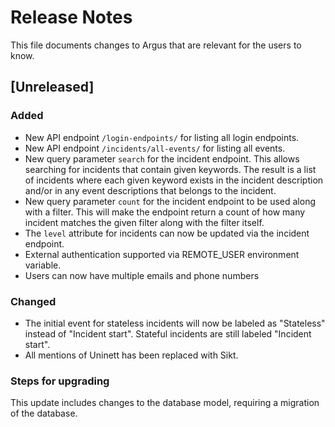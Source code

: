 # Release Notes
This file documents changes to Argus that are relevant for the users to know.

## [Unreleased]

### Added
- New API endpoint `/login-endpoints/` for listing all login endpoints.
- New API endpoint `/incidents/all-events/` for listing all events.
- New query parameter `search` for the incident endpoint.
This allows searching for incidents that contain given keywords.
The result is a list of incidents where each given keyword exists
in the incident description and/or in any event descriptions that belongs to the incident.
- New query parameter `count` for the incident endpoint to be used along with a filter.
This will make the endpoint return a count of how many incident matches the given filter
along with the filter itself.
- The `level` attribute for incidents can now be updated via the incident endpoint.
- External authentication supported via REMOTE_USER environment variable.
- Users can now have multiple emails and phone numbers

### Changed
- The initial event for stateless incidents will now be labeled as "Stateless" instead of "Incident start". Stateful incidents are still labeled "Incident start".
- All mentions of Uninett has been replaced with Sikt.

### Steps for upgrading

This update includes changes to the database model, requiring a migration of the database.
